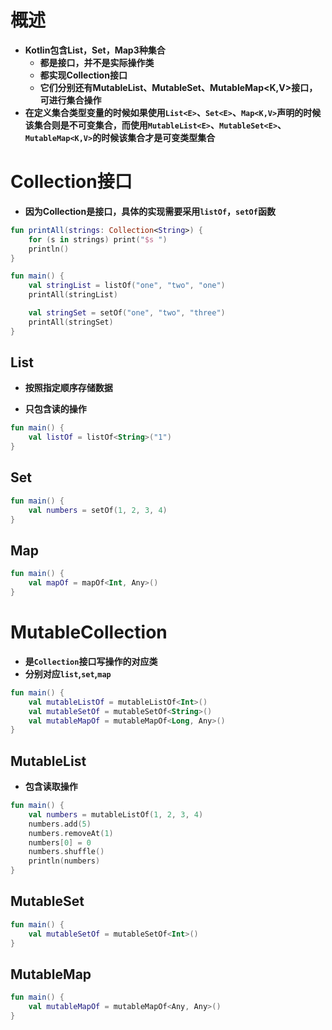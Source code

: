 # 概述

* **Kotlin包含List，Set，Map3种集合**
  * **都是接口，并不是实际操作类**
  * **都实现Collection接口**
  * **它们分别还有MutableList<E>、MutableSet<E>、MutableMap<K,V>接口，可进行集合操作**
* **在定义集合类型变量的时候如果使用`List<E>`、`Set<E>`、`Map<K,V>`声明的时候该集合则是不可变集合，而使用`MutableList<E>`、`MutableSet<E>`、`MutableMap<K,V>`的时候该集合才是可变类型集合**

# Collection接口

* **因为Collection是接口，具体的实现需要采用`listOf`，`setOf`函数**

```kotlin
fun printAll(strings: Collection<String>) {
    for (s in strings) print("$s ")
    println()
}

fun main() {
    val stringList = listOf("one", "two", "one")
    printAll(stringList)

    val stringSet = setOf("one", "two", "three")
    printAll(stringSet)
}
```

## List

* **按照指定顺序存储数据**

* **只包含读的操作**

```kotlin
fun main() {
    val listOf = listOf<String>("1")
}
```

## Set

```kotlin
fun main() {
    val numbers = setOf(1, 2, 3, 4)
}
```

## Map

```kotlin
fun main() {
    val mapOf = mapOf<Int, Any>()
}
```



# MutableCollection

* **是`Collection`接口写操作的对应类**
* **分别对应`list`,`set`,`map`**

```kotlin
fun main() {
    val mutableListOf = mutableListOf<Int>()
    val mutableSetOf = mutableSetOf<String>()
    val mutableMapOf = mutableMapOf<Long, Any>()
}
```

## MutableList

* **包含读取操作**

```kotlin
fun main() {
    val numbers = mutableListOf(1, 2, 3, 4)
    numbers.add(5)
    numbers.removeAt(1)
    numbers[0] = 0
    numbers.shuffle()
    println(numbers)
}
```

## MutableSet

```kotlin
fun main() {
    val mutableSetOf = mutableSetOf<Int>()
}
```

## MutableMap

```kotlin
fun main() {
    val mutableMapOf = mutableMapOf<Any, Any>()
}
```


